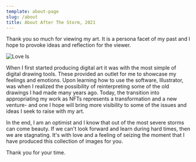 ```yaml
---
template: about-page
slug: /about
title: About After The Storm, 2021
---
```

Thank you so much for viewing my art. It is a persona facet of my past and I hope to provoke ideas and reflection for the viewer. 

![Love Is](/assets/mouselove-01.png "Love Is")

When I first started producing digital art it was with the most simple of digital drawing tools. These provided an outlet for me to showcase my feelings and emotions. Upon learning how to use the software, Illustrator, was when I realized the possibility of reinterpreting some of the old drawings I had made many years ago. Today, the transition into appropriating my work as NFTs represents a transformation and a new venture- and one I hope will bring more visibility to some of the issues and ideas I seek to raise with my art. 

In the end, I am an optimist and I know that out of the most severe storms can come beauty. If we can't look forward and learn during hard times, then we are stagnating. It's with love and a feeling of seizing the moment that I have produced this collection of images for you. 

Thank you for your time.